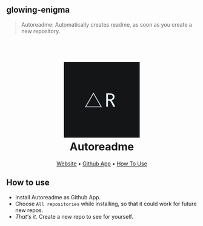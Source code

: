 ## glowing-enigma

> Autoreadme: Automatically creates readme, as soon as you create a new repository.

<h1 align="center">
  <br>
  <a href="https://rajatsharma.github.io/glowing-enigma/"><img src="src/logo.png" alt="autoreadme" width="200"></a>
  <br>
  Autoreadme
  <br>
</h1>

<p align="center">
  <a href="https://rajatsharma.github.io/glowing-enigma/">Website</a> •
  <a href="https://github.com/apps/autoreadme">Github App</a> •
  <a href="/src/howto.gif">How To Use</a>
</p>

## How to use

- Install Autoreadme as Github App.
- Choose `All repositories` while installing, so that it could work for future new repos.
- _That's it._ Create a new repo to see for yourself.
